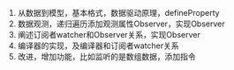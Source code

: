 1. 从数据到模型，基本格式，数据驱动原理，defineProperty 
2. 数据观测，递归遍历添加观测属性Observer，实现Observer
3. 阐述订阅者watcher和Observer关系，实现Observer
4. 编译器的实现，及编译器和订阅者watcher关系
5. 改进，增加功能，比如监听的是数组数据，添加指令